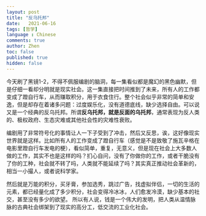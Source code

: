 ```yaml
---
layout: post
title: "反乌托邦"
date:   2021-06-16
tags: [哲学]
language : Chinese
comments: true
author: Zhen
toc: false
published: true
hidden: false
---
```

今天刷了黑镜1-2，不得不佩服编剧的脑洞，每一集看似都是魔幻的黑色幽默，但是仔细一看却分明就是现实社会。这一集直接把时间推到了未来，所有人的工作都变成了蹬自行车，从而赚取积分，用于衣食住行。整个社会似乎非常的简单和安逸，但是却存在着诸多问题：过度娱乐化，没有道德底线，缺少选择自由。可以说又是一个经典的反乌托邦。所谓**反乌托邦，就是反面的乌托邦**，通常表现为反人类的、极权政府、生态灾难或其他社会性的灾难性衰败。

编剧用了非常符号化的事情让人一下子受到了冲击，然后又反思，诶，这好像现实世界就是这样。比如所有人的工作变成了蹬自行车（感觉是不是致敬了施瓦辛格在电影里蹬自行车发电的梗），看似简单，重复，无意义，但是现在社会上大多数人做的工作，其实不也是这样的吗？扪心自问，没有了你做你的工作，或者干脆没有了你的工种，社会就不转了吗，人类就不能延续了吗？其实真正推动社会革新的，相当一小撮人，或者说科学家。

然后就是万能的积分，买牙膏，参加选秀，跳过广告，找虚拟伴侣，一切的生活的元素，都已经量化成了多少积分，社会变得冷冰冰，人们愈发冷漠，缺少基本的社交，甚至没有多少的欲望。 所以有人说，钱是一个伟大的发明，把人类从温情脉脉的古典社会绑架到了现实的高分工，低交流的工业化社会。
<!--stackedit_data:
eyJoaXN0b3J5IjpbLTE5MDk4OTY4MDUsMTc0NzU1ODUwMCwtMT
c4NTI3NTM3N119
-->